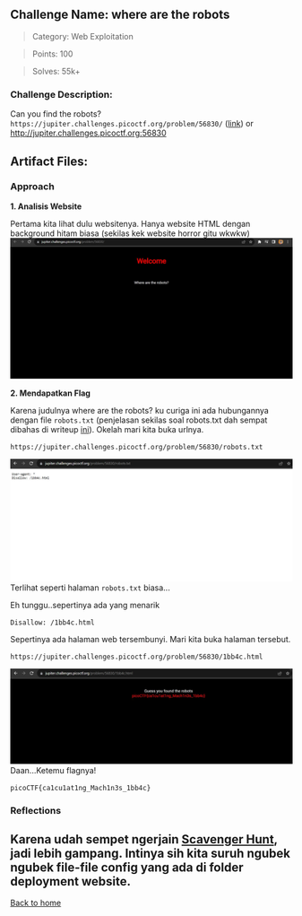 ## Challenge Name: where are the robots
>Category: Web Exploitation

>Points: 100

>Solves: 55k+

### Challenge Description: 

Can you find the robots? ```https://jupiter.challenges.picoctf.org/problem/56830/``` ([link](https://jupiter.challenges.picoctf.org/problem/56830/)) or http://jupiter.challenges.picoctf.org:56830

Artifact Files:
-

### Approach

**1. Analisis Website**

Pertama kita lihat dulu websitenya. Hanya website HTML dengan background hitam biasa (sekilas kek website horror gitu wkwkw)
![website](where%20are%20the%20robots-1.JPG)

**2. Mendapatkan Flag**

Karena judulnya where are the robots? ku curiga ini ada hubungannya dengan file  ```robots.txt``` (penjelasan sekilas soal robots.txt dah sempat dibahas di writeup [ini](Scavenger%20Hunt.md)). Okelah mari kita buka urlnya.
```
https://jupiter.challenges.picoctf.org/problem/56830/robots.txt
```
![robots.txt](where%20are%20the%20robots-2.JPG)
Terlihat seperti halaman ```robots.txt``` biasa...

Eh tunggu..sepertinya ada yang menarik
```
Disallow: /1bb4c.html
```
Sepertinya ada halaman web tersembunyi. Mari kita buka halaman tersebut.
```
https://jupiter.challenges.picoctf.org/problem/56830/1bb4c.html
```
![flag](where%20are%20the%20robots-3.JPG)
Daan...Ketemu flagnya!
```
picoCTF{ca1cu1at1ng_Mach1n3s_1bb4c}
```
### Reflections
Karena udah sempet ngerjain [Scavenger Hunt](Scavenger%20Hunt.md), jadi lebih gampang. Intinya sih kita suruh ngubek ngubek file-file config yang ada di folder deployment website.
---
[Back to home](../Readme.md)
